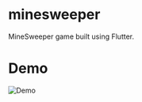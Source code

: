 # minesweeper

MineSweeper game built using Flutter.

# Demo

![Demo](https://github.com/nshinya/flutter-minesweeper/images/minesweeper_demo.gif)
